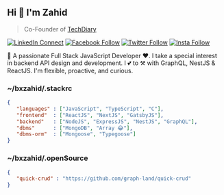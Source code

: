 ## Hi 👋 I'm Zahid

> Co-Founder of [TechDiary](https://www.techdiary.dev)

[![LinkedIn Connect](https://img.shields.io/badge/%20-Connect-black?color=14171A&labelColor=212121&logo=linkedin&logoColor=ffffff)](https://www.linkedin.com/in/bxzahid/)
[![Facebook Follow](https://img.shields.io/badge/%20-Follow-black?color=14171A&labelColor=1976d2&logo=facebook&logoColor=ffffff)](https://www.facebook.com/bxzahid/)
[![Twitter Follow](https://img.shields.io/badge/dynamic/json.svg?color=14171A&labelColor=37474f&logo=twitter&logoColor=4fc3f7&label=&query=%24[0].followers_count&url=https%3A%2F%2Fcdn.syndication.twimg.com%2Fwidgets%2Ffollowbutton%2Finfo.json%3Fscreen_names%3Dbxzahid&suffix=%20Followers)](https://www.twitter.com/bxzahid)
[![Insta Follow](https://img.shields.io/badge/%20-Follow-black?color=14171A&labelColor=d81b60&logo=instagram&logoColor=ffffff)](https://www.instagram.com/bxzahid/)

:wave: A passionate Full Stack JavaScript Developer ❤. I take a special interest in backend API design and development. I 💕 to ⚒ with GraphQL, NestJS & ReactJS. I'm flexible, proactive, and curious.

### ~/bxzahid/.stackrc

```json
{
   "languages" : ["JavaScript", "TypeScript", "C"],
   "frontend"  : ["ReactJS", "NextJS", "GatsbyJS"],
   "backend"   : ["NodeJS", "ExpressJS", "NestJS", "GraphQL"],
   "dbms"      : ["MongoDB", "Array 😂"],
   "dbms-orm"  : ["Mongoose", "Typegoose"]
}     
```

### ~/bxzahid/.openSource

```json
{
   "quick-crud" : "https://github.com/graph-land/quick-crud"
}
```
